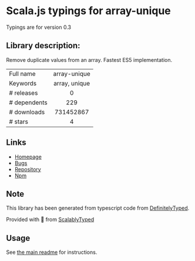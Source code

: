 
# Scala.js typings for array-unique

Typings are for version 0.3

## Library description:
Remove duplicate values from an array. Fastest ES5 implementation.

|                    |                 |
| ------------------ | :-------------: |
| Full name          | array-unique |
| Keywords           | array, unique |
| # releases         | 0 |
| # dependents       | 229 |
| # downloads        | 731452867 |
| # stars            | 4 |

## Links
- [Homepage](https://github.com/jonschlinkert/array-unique)
- [Bugs](https://github.com/jonschlinkert/array-unique/issues)
- [Repository](https://github.com/jonschlinkert/array-unique)
- [Npm](https://www.npmjs.com/package/array-unique)
    


## Note
This library has been generated from typescript code from [DefinitelyTyped](https://definitelytyped.org).

Provided with :purple_heart: from [ScalablyTyped](https://github.com/oyvindberg/ScalablyTyped)

## Usage
See [the main readme](../../readme.md) for instructions.


